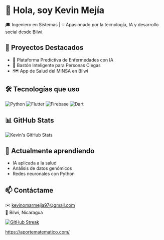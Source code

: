 # 👋 Hola, soy Kevin Mejía

🎓 Ingeniero en Sistemas | 💡 Apasionado por la tecnología, IA y desarrollo social desde Bilwi.

## 🚀 Proyectos Destacados
- 🧠 Plataforma Predictiva de Enfermedades con IA
- 🦯 Bastón Inteligente para Personas Ciegas
- 🗺️ App de Salud del MINSA en Bilwi

## 🛠️ Tecnologías que uso
![Python](https://img.shields.io/badge/-Python-black?style=flat-square&logo=python)
![Flutter](https://img.shields.io/badge/-Flutter-blue?style=flat-square&logo=flutter)
![Firebase](https://img.shields.io/badge/-Firebase-orange?style=flat-square&logo=firebase)
![Dart](https://img.shields.io/badge/-Dart-blue?style=flat-square&logo=dart)

## 📊 GitHub Stats
![Kevin's GitHub Stats](https://github-readme-stats.vercel.app/api?username=kevinmejia&show_icons=true&theme=dark)

## 🌱 Actualmente aprendiendo
- IA aplicada a la salud
- Análisis de datos genómicos
- Redes neuronales con Python

## 📫 Contáctame
✉️ kevinomarmejia97@gmail.com  
📍 Bilwi, Nicaragua

[![GitHub Streak](https://streak-stats.demolab.com/?user=DenverCoder1&theme=dark)](https://git.io/streak-stats)

https://aportematematico.com/

